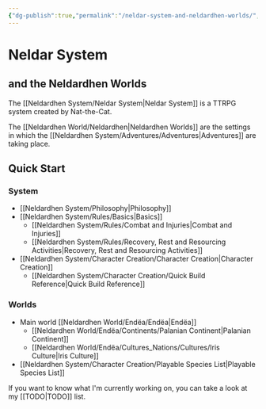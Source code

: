 ```yaml
---
{"dg-publish":true,"permalink":"/neldar-system-and-neldardhen-worlds/","tags":["gardenEntry"]}
---
```



# Neldar System
## and the Neldardhen Worlds

The [[Neldardhen System/Neldar System\|Neldar System]] is a TTRPG system created by Nat-the-Cat.

The [[Neldardhen World/Neldardhen\|Neldardhen Worlds]] are the settings in which the [[Neldardhen System/Adventures/Adventures\|Adventures]] are taking place.

## Quick Start
### System
- [[Neldardhen System/Philosophy\|Philosophy]]
- [[Neldardhen System/Rules/Basics\|Basics]]
	- [[Neldardhen System/Rules/Combat and Injuries\|Combat and Injuries]]
	- [[Neldardhen System/Rules/Recovery, Rest and Resourcing Activities\|Recovery, Rest and Resourcing Activities]]
- [[Neldardhen System/Character Creation/Character Creation\|Character Creation]]
	- [[Neldardhen System/Character Creation/Quick Build Reference\|Quick Build Reference]]

### Worlds
- Main world [[Neldardhen World/Endëa/Endëa\|Endëa]]
	-  [[Neldardhen World/Endëa/Continents/Palanian Continent\|Palanian Continent]]
	- [[Neldardhen World/Endëa/Cultures_Nations/Cultures/Iris Culture\|Iris Culture]]
- [[Neldardhen System/Character Creation/Playable Species List\|Playable Species List]]

If you want to know what I'm currently working on, you can take a look at my [[TODO\|TODO]] list.
